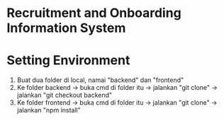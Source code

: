 # Recruitment and Onboarding Information System

# Setting Environment
1. Buat dua folder di local, namai "backend" dan "frontend"
2. Ke folder backend -> buka cmd di folder itu -> jalankan "git clone" -> jalankan "git checkout backend"
3. Ke folder frontend -> buka cmd di folder itu -> jalankan "git clone" -> jalankan "npm install"

